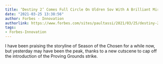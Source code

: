 ```yaml
---
title: ‘Destiny 2’ Comes Full Circle On Uldren Sov With A Brilliant Mirrored Moment
date: "2021-03-25 13:38:56"
author: Forbes - Innovation
authorlink: https://www.forbes.com/sites/paultassi/2021/03/25/destiny-2-comes-full-circle-on-uldren-sov-with-a-brilliant-mirrored-moment/
tags:
- Forbes-Innovation
---
```

I have been praising the storyline of Season of the Chosen for a while now, but yesterday may have been the peak, thanks to a new cutscene to cap off the introduction of the Proving Grounds strike.